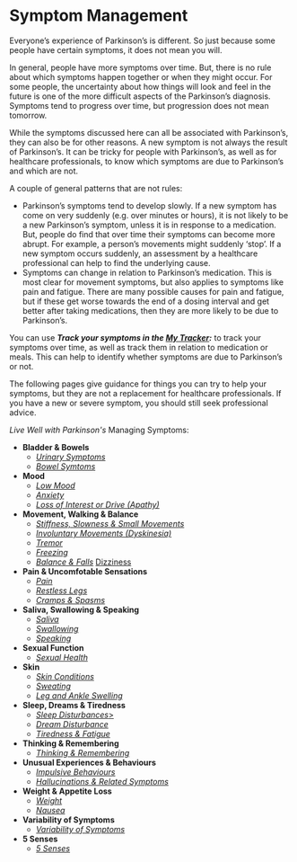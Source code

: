 # Symptom Management

Everyone’s experience of Parkinson’s is different. So just because some people have certain symptoms, it does not mean you will.

In general, people have more symptoms over time. But, there is no rule about which symptoms happen together or when they might occur. For some people, the uncertainty about how things will look and feel in the future is one of the more difficult aspects of the Parkinson’s diagnosis. Symptoms tend to progress over time, but progression does not mean tomorrow.

While the symptoms discussed here can all be associated with Parkinson’s, they can also be for other reasons. A new symptom is not always the result of Parkinson’s. It can be tricky for people with Parkinson’s, as well as for healthcare professionals, to know which symptoms are due to Parkinson’s and which are not.

A couple of general patterns that are not rules:

- Parkinson’s symptoms tend to develop slowly. If a new symptom has come on very suddenly (e.g. over minutes or hours), it is not likely to be a new Parkinson’s symptom, unless it is in response to a medication. But, people do find that over time their symptoms can become more abrupt. For example, a person’s movements might suddenly ‘stop’. If a new symptom occurs suddenly, an assessment by a healthcare professional can help to find the underlying cause.
- Symptoms can change in relation to Parkinson’s medication. This is most clear for movement symptoms, but also applies to symptoms like pain and fatigue. There are many possible causes for pain and fatigue, but if these get worse towards the end of a dosing interval and get better after taking medications, then they are more likely to be due to Parkinson’s.

You can use _**Track your symptoms in the <a href="/learn/my-tracker" class="internal-link">My Tracker</a>:**_ to track your symptoms over time, as well as track them in relation to medication or meals. This can help to identify whether symptoms are due to Parkinson’s or not.

The following pages give guidance for things you can try to help your symptoms, but they are not a replacement for healthcare professionals. If you have a new or severe symptom, you should still seek professional advice.

_Live Well with Parkinson's_ Managing Symptoms:

- **Bladder & Bowels**
  - <a href="/learn/managing-symptoms/urination" class="internal-link">_Urinary Symptoms_</a>
  - <a href="/learn/managing-symptoms/bowels" class="internal-link">_Bowel Symtoms_</a>
- **Mood**
  - <a href="/learn/managing-symptoms/low mood" class="internal-link">_Low Mood_</a>
  - <a href="/learn/managing-symptoms/anxiety" class="internal-link">_Anxiety_</a>
  - <a href="/learn/managing-symptoms/loss-of-interest-or-drive" class="internal-link">_Loss of Interest or Drive (Apathy)_</a>
- **Movement, Walking & Balance**
  - <a href="/learn/managing-symptoms/stiffness-slowness-and-small-movements" class="internal-link">_Stiffness, Slowness & Small Movements_</a>
  - <a href="/learn/managing-symptoms/involuntary-movements" class="internal-link">_Involuntary Movements (Dyskinesia)_</a>
  - <a href="/learn/managing-symptoms/tremor" class="internal-link">_Tremor_</a>
  - <a href="/learn/managing-symptoms/freezing" class="internal-link">_Freezing_</a>
  - <a href="/learn/managing-symptoms/balance-and-falls" class="internal-link">_Balance & Falls_</a>
    <a href="/learn/managing-symptoms/dizziness" class="internal-link">Dizziness</a>
- **Pain & Uncomfotable Sensations**
  - <a href="/learn/managing-symptoms/pain" class="internal-link">_Pain_</a>
  - <a href="/learn/managing-symptoms/restless-legs" class="internal-link">_Restless Legs_</a>
  - <a href="/learn/managing-symptoms/cramps-and-spasms" class="internal-link">_Cramps & Spasms_</a>
- **Saliva, Swallowing & Speaking**
  - <a href="/learn/managing-symptoms/saliva" class="internal-link">_Saliva_</a>
  - <a href="/learn/managing-symptoms/swallowing" class="internal-link">_Swallowing_</a>
  - <a href="/learn/managing-symptoms/speaking" class="internal-link">_Speaking_</a>
- **Sexual Function**
  - <a href="/learn/managing-symptoms/sexual-health" class="internal-link">_Sexual Health_</a>
- **Skin**
  - <a href="/learn/managing-symptoms/skin-conditions" class="internal-link">_Skin Conditions_</a>
  - <a href="/learn/managing-symptoms/sweating" class="internal-link">_Sweating_</a>
  - <a href="/learn/managing-symptoms/leg-and-ankle-swelling" class="internal-link">_Leg and Ankle Swelling_</a>
- **Sleep, Dreams & Tiredness**
  - <a href="/learn/managing-symptoms/sleep" class="internal-link">_Sleep Disturbances_></a>
  - <a href="/learn/managing-symptoms/dreams" class="internal-link">_Dream Disturbance_</a>
  - <a href="/learn/managing-symptoms/tiredness" class="internal-link">_Tiredness & Fatigue_</a>
- **Thinking & Remembering**
  - <a href="/learn/managing-symptoms/thinking-and-remembering" class="internal-link">_Thinking & Remembering_</a>
- **Unusual Experiences & Behaviours**
  - <a href="/learn/managing-symptoms/impulsive-behaviours" class="internal-link">_Impulsive Behaviours_</a>
  - <a href="/learn/managing-symptoms/hallucinations" class="internal-link">_Hallucinations & Related Symptoms_</a>
- **Weight & Appetite Loss**
  - <a href="/learn/managing-symptoms/weight" class="internal-link">_Weight_</a>
  - <a href="/learn/managing-symptoms/five-senses" class="internal-link">_Nausea_</a>
- **Variability of Symptoms**
  - <a href="/learn/managing-symptoms/variability-of-symptoms" class="internal-link">_Variability of Symptoms_</a>
- **5 Senses**
  - <a href="/learn/managing-symptoms/five-senses" class="internal-link">_5 Senses_</a>
